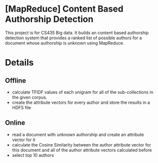 # [MapReduce] Content Based Authorship Detection
This project is for CS435 Big data. It builds an content based authorship detection system that provides a ranked list of possible authors for a document whose authorship is unknown using MapReduce.
# Details
## Offline
* calculate TFIDF values of each unigram for all of the sub-collections in the given corpus.
* create the attribute vectors for every author and store the results in a HDFS file
## Online
* read a document with unknown authorship and create an attribute vector for it
* calculate the Cosine Similarity between the author attribute vector for this document and all of the author attribute vectors calculated before
* select top 10 authors
